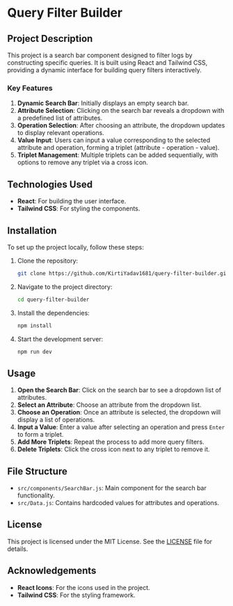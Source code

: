 # Query Filter Builder

## Project Description

This project is a search bar component designed to filter logs by constructing specific queries. It is built using React and Tailwind CSS, providing a dynamic interface for building query filters interactively.

### Key Features

1. **Dynamic Search Bar**: Initially displays an empty search bar.
2. **Attribute Selection**: Clicking on the search bar reveals a dropdown with a predefined list of attributes.
3. **Operation Selection**: After choosing an attribute, the dropdown updates to display relevant operations.
4. **Value Input**: Users can input a value corresponding to the selected attribute and operation, forming a triplet (attribute - operation - value).
5. **Triplet Management**: Multiple triplets can be added sequentially, with options to remove any triplet via a cross icon.

## Technologies Used

- **React**: For building the user interface.
- **Tailwind CSS**: For styling the components.

## Installation

To set up the project locally, follow these steps:

1. Clone the repository:
   ```bash
   git clone https://github.com/KirtiYadav1681/query-filter-builder.git
   ```
2. Navigate to the project directory:
   ```bash
   cd query-filter-builder
   ```
3. Install the dependencies:
   ```bash
   npm install
   ```
4. Start the development server:
   ```bash
   npm run dev
   ```

## Usage

1. **Open the Search Bar**: Click on the search bar to see a dropdown list of attributes.
2. **Select an Attribute**: Choose an attribute from the dropdown list.
3. **Choose an Operation**: Once an attribute is selected, the dropdown will display a list of operations.
4. **Input a Value**: Enter a value after selecting an operation and press `Enter` to form a triplet.
5. **Add More Triplets**: Repeat the process to add more query filters.
6. **Delete Triplets**: Click the cross icon next to any triplet to remove it.

## File Structure

- `src/components/SearchBar.js`: Main component for the search bar functionality.
- `src/Data.js`: Contains hardcoded values for attributes and operations.

## License

This project is licensed under the MIT License. See the [LICENSE](LICENSE) file for details.

## Acknowledgements

- **React Icons**: For the icons used in the project.
- **Tailwind CSS**: For the styling framework.
